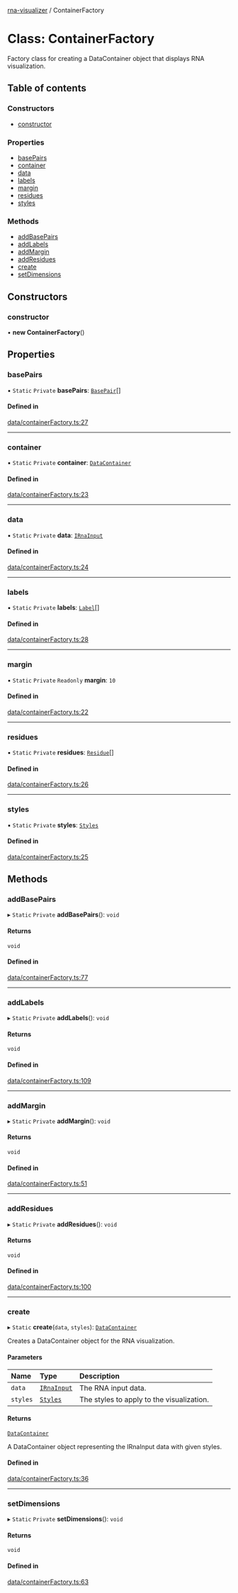 [rna-visualizer](../README.md) / ContainerFactory

# Class: ContainerFactory

Factory class for creating a DataContainer object that displays RNA visualization.

## Table of contents

### Constructors

- [constructor](ContainerFactory.md#constructor)

### Properties

- [basePairs](ContainerFactory.md#basepairs)
- [container](ContainerFactory.md#container)
- [data](ContainerFactory.md#data)
- [labels](ContainerFactory.md#labels)
- [margin](ContainerFactory.md#margin)
- [residues](ContainerFactory.md#residues)
- [styles](ContainerFactory.md#styles)

### Methods

- [addBasePairs](ContainerFactory.md#addbasepairs)
- [addLabels](ContainerFactory.md#addlabels)
- [addMargin](ContainerFactory.md#addmargin)
- [addResidues](ContainerFactory.md#addresidues)
- [create](ContainerFactory.md#create)
- [setDimensions](ContainerFactory.md#setdimensions)

## Constructors

### constructor

• **new ContainerFactory**()

## Properties

### basePairs

▪ `Static` `Private` **basePairs**: [`BasePair`](BasePair.md)[]

#### Defined in

[data/containerFactory.ts:27](https://github.com/michalhercik/rna-visualizer/blob/43166fe/lib/src/data/containerFactory.ts#L27)

___

### container

▪ `Static` `Private` **container**: [`DataContainer`](DataContainer.md)

#### Defined in

[data/containerFactory.ts:23](https://github.com/michalhercik/rna-visualizer/blob/43166fe/lib/src/data/containerFactory.ts#L23)

___

### data

▪ `Static` `Private` **data**: [`IRnaInput`](../interfaces/IRnaInput.md)

#### Defined in

[data/containerFactory.ts:24](https://github.com/michalhercik/rna-visualizer/blob/43166fe/lib/src/data/containerFactory.ts#L24)

___

### labels

▪ `Static` `Private` **labels**: [`Label`](Label.md)[]

#### Defined in

[data/containerFactory.ts:28](https://github.com/michalhercik/rna-visualizer/blob/43166fe/lib/src/data/containerFactory.ts#L28)

___

### margin

▪ `Static` `Private` `Readonly` **margin**: ``10``

#### Defined in

[data/containerFactory.ts:22](https://github.com/michalhercik/rna-visualizer/blob/43166fe/lib/src/data/containerFactory.ts#L22)

___

### residues

▪ `Static` `Private` **residues**: [`Residue`](Residue.md)[]

#### Defined in

[data/containerFactory.ts:26](https://github.com/michalhercik/rna-visualizer/blob/43166fe/lib/src/data/containerFactory.ts#L26)

___

### styles

▪ `Static` `Private` **styles**: [`Styles`](Styles.md)

#### Defined in

[data/containerFactory.ts:25](https://github.com/michalhercik/rna-visualizer/blob/43166fe/lib/src/data/containerFactory.ts#L25)

## Methods

### addBasePairs

▸ `Static` `Private` **addBasePairs**(): `void`

#### Returns

`void`

#### Defined in

[data/containerFactory.ts:77](https://github.com/michalhercik/rna-visualizer/blob/43166fe/lib/src/data/containerFactory.ts#L77)

___

### addLabels

▸ `Static` `Private` **addLabels**(): `void`

#### Returns

`void`

#### Defined in

[data/containerFactory.ts:109](https://github.com/michalhercik/rna-visualizer/blob/43166fe/lib/src/data/containerFactory.ts#L109)

___

### addMargin

▸ `Static` `Private` **addMargin**(): `void`

#### Returns

`void`

#### Defined in

[data/containerFactory.ts:51](https://github.com/michalhercik/rna-visualizer/blob/43166fe/lib/src/data/containerFactory.ts#L51)

___

### addResidues

▸ `Static` `Private` **addResidues**(): `void`

#### Returns

`void`

#### Defined in

[data/containerFactory.ts:100](https://github.com/michalhercik/rna-visualizer/blob/43166fe/lib/src/data/containerFactory.ts#L100)

___

### create

▸ `Static` **create**(`data`, `styles`): [`DataContainer`](DataContainer.md)

Creates a DataContainer object for the RNA visualization.

#### Parameters

| Name | Type | Description |
| :------ | :------ | :------ |
| `data` | [`IRnaInput`](../interfaces/IRnaInput.md) | The RNA input data. |
| `styles` | [`Styles`](Styles.md) | The styles to apply to the visualization. |

#### Returns

[`DataContainer`](DataContainer.md)

A DataContainer object representing the IRnaInput data with given styles.

#### Defined in

[data/containerFactory.ts:36](https://github.com/michalhercik/rna-visualizer/blob/43166fe/lib/src/data/containerFactory.ts#L36)

___

### setDimensions

▸ `Static` `Private` **setDimensions**(): `void`

#### Returns

`void`

#### Defined in

[data/containerFactory.ts:63](https://github.com/michalhercik/rna-visualizer/blob/43166fe/lib/src/data/containerFactory.ts#L63)
